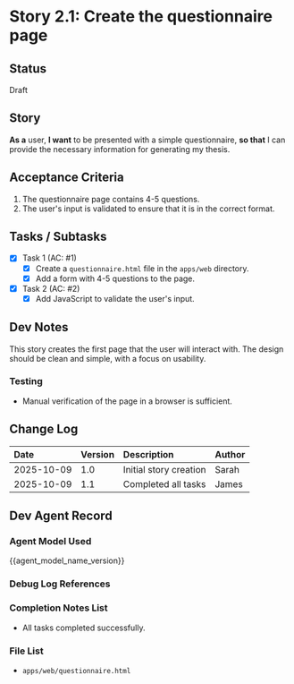 # Story 2.1: Create the questionnaire page

## Status

Draft

## Story

**As a** user,
**I want** to be presented with a simple questionnaire,
**so that** I can provide the necessary information for generating my thesis.

## Acceptance Criteria

1. The questionnaire page contains 4-5 questions.
2. The user's input is validated to ensure that it is in the correct format.

## Tasks / Subtasks

- [x] Task 1 (AC: #1)
    - [x] Create a `questionnaire.html` file in the `apps/web` directory.
    - [x] Add a form with 4-5 questions to the page.
- [x] Task 2 (AC: #2)
    - [x] Add JavaScript to validate the user's input.

## Dev Notes

This story creates the first page that the user will interact with. The design should be clean and simple, with a focus on usability.

### Testing

- Manual verification of the page in a browser is sufficient.

## Change Log

| Date | Version | Description | Author |
| :--- | :--- | :--- | :--- |
| 2025-10-09 | 1.0 | Initial story creation | Sarah |
| 2025-10-09 | 1.1 | Completed all tasks | James |

## Dev Agent Record

### Agent Model Used

{{agent_model_name_version}}

### Debug Log References

### Completion Notes List

- All tasks completed successfully.

### File List

- `apps/web/questionnaire.html`

